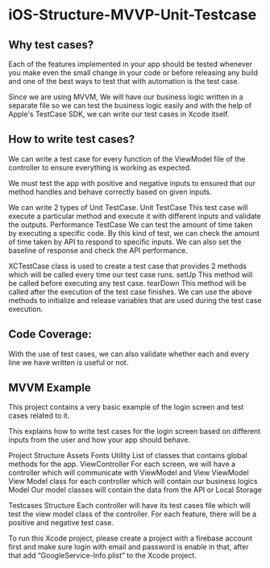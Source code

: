 # iOS-Structure-MVVP-Unit-Testcase

## Why test cases? 

Each of the features implemented in your app should be tested whenever you make even the small change in your code or before releasing any build and one of the best ways to test that with automation is the test case.  

Since we are using MVVM, We will have our business logic written in a separate file so we can test the business logic easily and with the help of Apple's TestCase SDK, we can write our test cases in Xcode itself. 

## How to write test cases?

We can write a test case for every function of the ViewModel file of the controller to ensure everything is working as expected.

We must test the app with positive and negative inputs to ensured that our method handles and behave correctly based on given inputs.  

We can write 2 types of Unit TestCase.
Unit TestCase
This test case will execute a particular method and execute it with different inputs and validate the outputs.
Performance TestCase
We can test the amount of time taken by executing a specific code. 
By this kind of test, we can check the amount of time taken by API to respond to specific inputs.
We can also set the baseline of response and check the API performance. 


XCTestCase class is used to create a test case that provides 2 methods which will be called every time our test case runs.
setUp
This method will be called before executing any test case.
tearDown
This method will be called after the execution of the test case finishes.
We can use the above methods to initialize and release variables that are used during the test case execution.


## Code Coverage:
With the use of test cases, we can also validate whether each and every line we have written is useful or not.


## MVVM Example

This project contains a very basic example of the login screen and test cases related to it.

This explains how to write test cases for the login screen based on different inputs from the user and how your app should behave. 

Project Structure
Assets
Fonts
Utility
List of classes that contains global methods for the app.
ViewController
For each screen, we will have a controller which will communicate with ViewModel and View
ViewModel
View Model class for each controller which will contain our business logics 
Model
Our model classes will contain the data from the API or Local Storage

Testcases Structure
Each controller will have its test cases file which will test the view model class of the controller. 
For each feature, there will be a positive and negative test case.

To run this Xcode project, please create a project with a firebase account first and make sure login with email and password is enable in that, after that add “GoogleService-Info.plist” to the Xcode project. 
